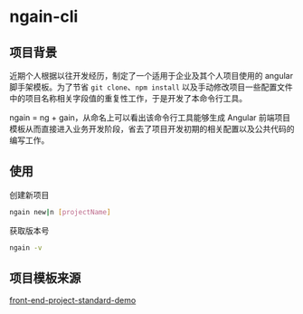 # ngain-cli

## 项目背景

近期个人根据以往开发经历，制定了一个适用于企业及其个人项目使用的 angular 脚手架模板。为了节省 `git clone`、`npm install` 以及手动修改项目一些配置文件中的项目名称相关字段值的重复性工作，于是开发了本命令行工具。

ngain = ng + gain，从命名上可以看出该命令行工具能够生成 Angular 前端项目模板从而直接进入业务开发阶段，省去了项目开发初期的相关配置以及公共代码的编写工作。



## 使用

创建新项目

```bash
ngain new|n [projectName]
```

获取版本号
```bash
ngain -v
```



## 项目模板来源

[front-end-project-standard-demo](https://github.com/BarryLiu1995/front-end-project-standard-demo)
